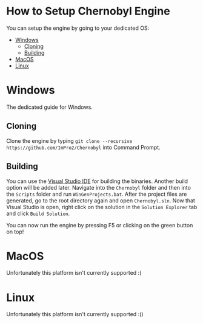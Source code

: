 # How to Setup Chernobyl Engine

You can setup the engine by going to your dedicated OS:
- [Windows](#windows)
	- [Cloning](#cloning)
	- [Building](#building)
- [MacOS](#macos)
- [Linux](#linux)

# Windows

The dedicated guide for Windows.

## Cloning

Clone the engine by typing `git clone --recursive https://github.com/ImPro2/Chernobyl` 
into Command Prompt. 

## Building

You can use the [Visual Studio IDE](https://visualstudio.microsoft.com/downloads/)
for building the binaries. Another build option will be added later.
Navigate into the `Chernobyl` folder and then into the `Scripts` folder and run `WinGenProjects.bat`. 
After the project files are generated, go to the root directory again and
open `Chernobyl.sln`. Now that Visual Studio is open, right click on the solution
in the `Solution Explorer` tab and click `Build Solution`.

You can now run the engine by pressing F5 or clicking on the green button on top!

# MacOS

Unfortunately this platform isn't currently supported :(

# Linux

Unfortunately this platform isn't currently supported :()